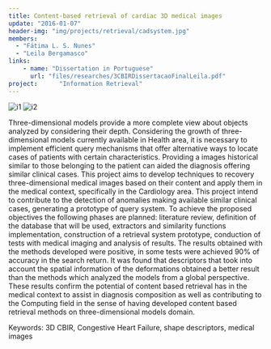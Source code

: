 ```yaml
---
title: Content-based retrieval of cardiac 3D medical images
update: "2016-01-07"
header-img: "img/projects/retrieval/cadsystem.jpg"
members:
  - "Fátima L. S. Nunes"
  - "Leila Bergamasco"
links:
    - name: "Dissertation in Portuguese"
      url: "files/researches/3CBIRDissertacaoFinalLeila.pdf"
project:      "Information Retrieval"
---
```

![i1](http://lapis.each.usp.br/img/projects/retrieval/3dhtd.PNG) ![i2](http://lapis.each.usp.br/img/projects/retrieval/prototipo1.PNG)

Three-dimensional models provide a more complete view about objects analyzed by considering their depth. Considering the growth of three-dimensional models currently available in Health area, it is necessary to implement efficient query mechanisms that offer alternative ways to locate cases of patients with certain characteristics. Providing a images historical similar to those belonging to the patient can aided the diagnosis offering similar clinical cases. This project aims to develop techniques to recovery three-dimensional medical images based on their content and apply them in the medical context, specifically in the Cardiology area. This project intend to contribute to the detection of anomalies making available similar clinical cases, generating a prototype of query system. To achieve the proposed objectives the following phases are planned: literature review, definition of the database that will be used, extractors and similarity functions implementation, construction of a retrieval system prototype, conduction of tests with medical imaging and analysis of results. The results obtained with the methods developed were positive, in some tests were achieved 90% of accuracy in the search return. It was found that descriptors that took into account the spatial information of the deformations obtained a better result than the methods which analyzed the models from a global perspective. These results confirm the potential of content based retrieval has in the medical context to assist in diagnosis composition as well as contributing to the Computing field in the sense of having developed content based retrieval methods on three-dimensional models domain.

Keywords: 3D CBIR, Congestive Heart Failure, shape descriptors, medical images
